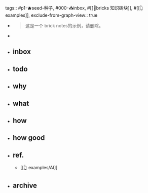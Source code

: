 tags:: #p1-🫐seed-种子, #000-📥inbox, #[[🧱bricks 知识砖块]], #[[👆 examples]],
exclude-from-graph-view:: true

- > 这是一个 brick notes的示例，请删除。
-
- ## inbox
- ## todo
- ## why
- ## what
- ## how
- ## how good
- ## ref.
	- [[👆 examples/AI]]
- ## archive